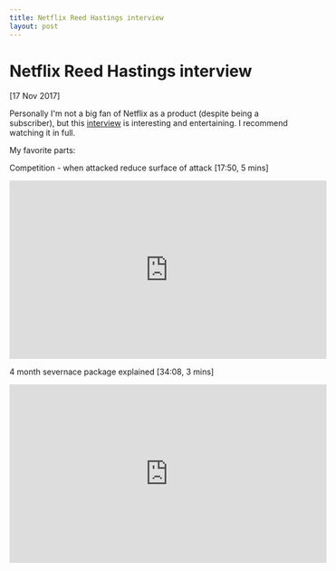 ```yaml
---
title: Netflix Reed Hastings interview
layout: post
---
```


# Netflix Reed Hastings interview

<div class="date">[17 Nov 2017]</div>

Personally I'm not a big fan of Netflix as a product (despite being a subscriber), but this <a href="https://www.youtube.com/watch?v=m51AWB0Zibs">interview</a> is interesting and entertaining. I recommend watching it in full.

My favorite parts:

Competition - when attacked reduce surface of attack [17:50, 5 mins]

<iframe width="560" height="315" src="https://www.youtube.com/embed/m51AWB0Zibs?rel=0&amp;start=1071" frameborder="0" allowfullscreen></iframe>

4 month severnace package explained [34:08, 3 mins]

<iframe width="560" height="315" src="https://www.youtube.com/embed/m51AWB0Zibs?rel=0&amp;start=2048" frameborder="0" allowfullscreen></iframe>

<br/>